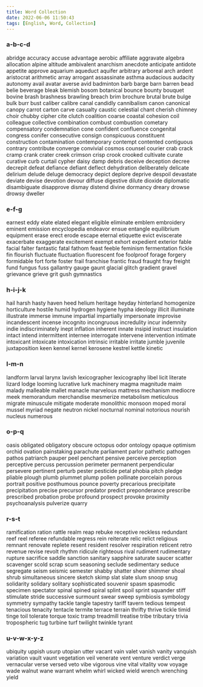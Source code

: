```yaml
---
title: Word Collection
date: 2022-06-06 11:50:43
tags: [English, Word, Collection]
---
```


### a-b-c-d
 abridge accuracy accuse advantage aerobic affiliate aggravate algebra allocation alpine altitude ambivalent anarchism anecdote anticipate antidote appetite approve aquarium aqueduct aquifer arbitrary arboreal arch ardent aristocrat arithmetic array arrogant assassinate asthma audacious audacity autonomy avail avatar averse avid badminton barb barge barn barren bead belie beverage bleak blemish bosom botanical bounce bounty bouquet bovine brash brashness brawling breach brim brochure brutal brute bulge bulk burr bust caliber calibre canal candidly cannibalism canon canonical canopy carrot carton carve casualty caustic celestial chant cherish chimney choir chubby cipher cite clutch coalition coarse coastal cohesion coil colleague collective combination combust combustion cometary compensatory condemnation cone confident confluence congenital congress conifer consecutive consign conspicuous constituent construction contamination contemporary contempt contented contiguous contrary contribute converge convivial cosmos counsel courier crab crack cramp crank crater creek crimson crisp crook crooked cultivate curate curative curb curtail cypher daisy damp debris deceive deception decree decrepit defeat defiance defiant deflect dehydration deliberately delicate delirium delude deluge democracy depict deplore deprive despoil devastate deviate devise devotion devour diffuse digestive dilute dioxide diplomatic disambiguate disapprove dismay distend divine dormancy dreary drowse drowsy dweller 
### e-f-g
 earnest eddy elate elated elegant eligible eliminate emblem embroidery eminent emission encyclopedia endeavor ensue entangle equilibrium equipment erase erect erode escape eternal etiquette evict eviscerate exacerbate exaggerate excitement exempt exhort expedient exterior fable facial falter fantastic fatal fathom feast feeble feminism fermentation fickle fin flourish fluctuate fluctuation fluorescent foe foolproof forage forgery formidable fort forte foster frail franchise frantic fraud fraught fray freight fund fungus fuss gallantry gauge gaunt glacial glitch gradient gravel grievance grieve grit gush gymnastics 
### h-i-j-k
 hail harsh hasty haven heed helium heritage heyday hinterland homogenize horticulture hostile humid hydrogen hygiene hypha ideology illicit illuminate illustrate immerse immune impartial impartially impersonate improvise incandescent incense incognito incongruous incredulity incur indemnity indie indiscriminately inept inflation inherent innate insipid instruct insulation intact intend intermittent internee interrogate intervene intervention intimate intoxicant intoxicate intoxication intrinsic irritable irritate jumble juvenile juxtaposition keen kennel kernel kerosene kestrel kettle kinetic 
### l-m-n
 landform larval larynx lavish lexicographer lexicography libel licit literate lizard lodge looming lucrative lurk machinery magma magnitude maim malady malleable mallet manacle marvelous mattress mechanism mediocre meek memorandum merchandise mesmerize metabolism meticulous migrate minuscule mitigate moderate monolithic monsoon moped moral mussel myriad negate neutron nickel nocturnal nominal notorious nourish nucleus numerous 
### o-p-q
 oasis obligated obligatory obscure octopus odor ontology opaque optimism orchid ovation painstaking parachute parliament parlor pathetic pathogen pathos patriarch pauper peel penchant pensive perceive perception perceptive percuss percussion perimeter permanent perpendicular persevere pertinent perturb pester pesticide petal phobia pitch pledge pliable plough plumb plummet plump pollen pollinate porcelain porous portrait positive posthumous pounce poverty precarious precipitate precipitation precise precursor predator predict preponderance prescribe prescribed probation probe profound prospect provoke proximity psychoanalysis pulverize quarry 
### r-s-t
 ramification ration rattle realm reap rebuke receptive reckless redundant reef reel referee refundable regress rein reiterate relic relict religious remnant renovate replete resent resident resolver respiration reticent retro revenue revise revolt rhythm ridicule righteous rival rudiment rudimentary rupture sacrifice saddle sanction sanitary sapphire saturate saucer scatter scavenger scold scrap scum seasoning seclude sedimentary seduce segregate seism seismic semester shabby shatter sheer shimmer shoal shrub simultaneous sincere sketch skimp slat slate slum snoop snug solidarity solidary solitary sophisticated souvenir spasm spasmodic specimen spectator spinal spined spiral splint spoil sprint squander stiff stimulate stride successive surmount swear sweep symbiosis symbology symmetry sympathy tackle tangle tapestry tariff tavern tedious tempest tenacious tenacity tentacle termite terrace terrain thrifty thrive tickle timid tinge toil tolerate torque toxic tramp treadmill treatise tribe tributary trivia tropospheric tug turbine turf twilight twinkle tyrant 
### u-v-w-x-y-z
 ubiquity uppish usurp utopian utter vacant vain valet vanish vanity vanquish variation vault vaunt vegetation veil venerate vent venture verdict verge vernacular verse versed veto vibe vigorous vine vital vitality vow voyage wade walnut wane warrant whelm whirl wicked wield wrench wrenching yield